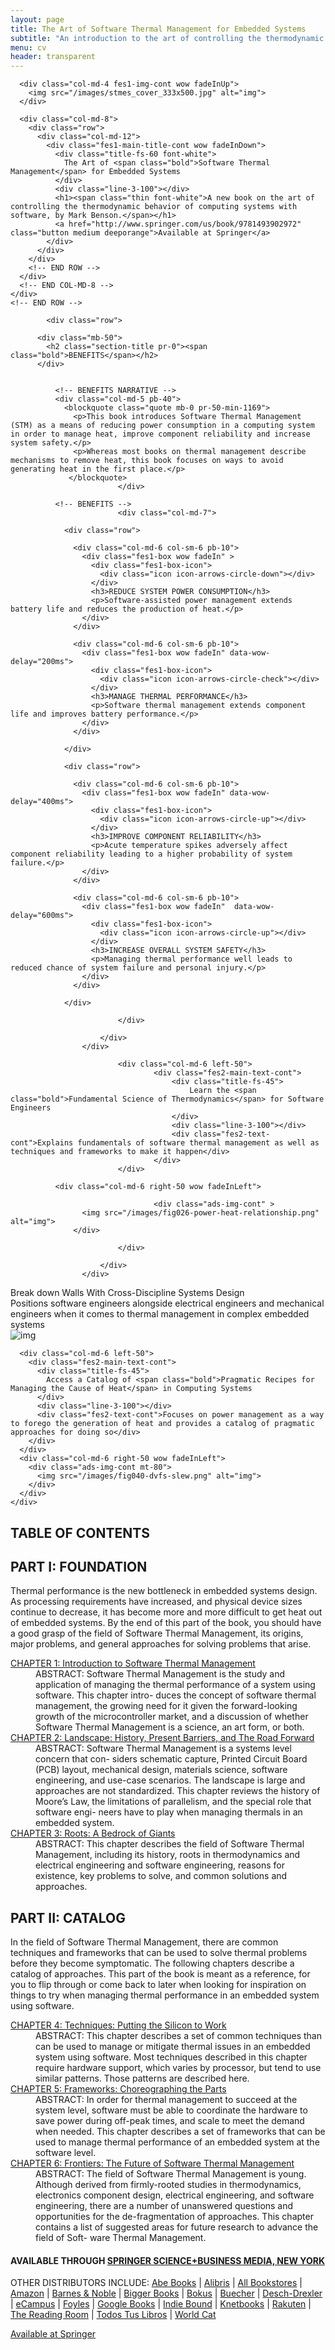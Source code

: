 ```yaml
---
layout: page
title: The Art of Software Thermal Management for Embedded Systems
subtitle: "An introduction to the art of controlling the thermodynamic behavior of computing systems with software."
menu: cv
header: transparent
---
```



<!-- FEATURES 1 -->
<div id="about" class="page-section" style="background-image: url(/images/circuits-board_00450801.jpg)">
  <div class="container fes1-cont">
    <div class="row">
            
      <div class="col-md-4 fes1-img-cont wow fadeInUp">
        <img src="/images/stmes_cover_333x500.jpg" alt="img">
      </div>
              
      <div class="col-md-8">
        <div class="row">
          <div class="col-md-12">
            <div class="fes1-main-title-cont wow fadeInDown">
              <div class="title-fs-60 font-white">
                The Art of <span class="bold">Software Thermal Management</span> for Embedded Systems
              </div>
              <div class="line-3-100"></div>
              <h1><span class="thin font-white">A new book on the art of controlling the thermodynamic behavior of computing systems with software, by Mark Benson.</span></h1>
              <a href="http://www.springer.com/us/book/9781493902972" class="button medium deeporange">Available at Springer</a>
            </div>
          </div>
        </div>
        <!-- END ROW -->
      </div>
      <!-- END COL-MD-8 -->
    </div>
    <!-- END ROW -->
  </div>
</div>
<!-- BENEFITS -->
<div class="page-section p-110-cont grey-light-bg">
                    <div class="container">

            <div class="row">

          <div class="mb-50">
            <h2 class="section-title pr-0"><span class="bold">BENEFITS</span></h2>
          </div>


              <!-- BENEFITS NARRATIVE -->
              <div class="col-md-5 pb-40">
                <blockquote class="quote mb-0 pr-50-min-1169">
                  <p>This book introduces Software Thermal Management (STM) as a means of reducing power consumption in a computing system in order to manage heat, improve component reliability and increase system safety.</p>
                  <p>Whereas most books on thermal management describe mechanisms to remove heat, this book focuses on ways to avoid generating heat in the first place.</p>
                 </blockquote>
                            </div>
              
              <!-- BENEFITS -->
                            <div class="col-md-7">
                    
                <div class="row">
                    
                  <div class="col-md-6 col-sm-6 pb-10">
                    <div class="fes1-box wow fadeIn" >
                      <div class="fes1-box-icon">
                        <div class="icon icon-arrows-circle-down"></div>
                      </div>
                      <h3>REDUCE SYSTEM POWER CONSUMPTION</h3>
                      <p>Software-assisted power management extends battery life and reduces the production of heat.</p>
                    </div>
                  </div>
                      
                  <div class="col-md-6 col-sm-6 pb-10">
                    <div class="fes1-box wow fadeIn" data-wow-delay="200ms">
                      <div class="fes1-box-icon">
                        <div class="icon icon-arrows-circle-check"></div>
                      </div>
                      <h3>MANAGE THERMAL PERFORMANCE</h3>
                      <p>Software thermal management extends component life and improves battery performance.</p>
                    </div>
                  </div>
                      
                </div>
                    
                <div class="row">
                    
                  <div class="col-md-6 col-sm-6 pb-10">
                    <div class="fes1-box wow fadeIn" data-wow-delay="400ms">
                      <div class="fes1-box-icon">
                        <div class="icon icon-arrows-circle-up"></div>
                      </div>
                      <h3>IMPROVE COMPONENT RELIABILITY</h3>
                      <p>Acute temperature spikes adversely affect component reliability leading to a higher probability of system failure.</p>
                    </div>
                  </div>
                      
                  <div class="col-md-6 col-sm-6 pb-10">
                    <div class="fes1-box wow fadeIn"  data-wow-delay="600ms">
                      <div class="fes1-box-icon">
                        <div class="icon icon-arrows-circle-up"></div>
                      </div>
                      <h3>INCREASE OVERALL SYSTEM SAFETY</h3>
                      <p>Managing thermal performance well leads to reduced chance of system failure and personal injury.</p>
                    </div>
                  </div>
                  
                </div>                    
                    
                            </div>
              
                        </div>
                    </div>
</div>






<!-- ADS 1 -->
<div class="page-section">
                    <div class="container">
                        <div class="row">
                            
                            <div class="col-md-6 left-50">
                                    <div class="fes2-main-text-cont">
                                        <div class="title-fs-45">
                                            Learn the <span class="bold">Fundamental Science of Thermodynamics</span> for Software Engineers
                                        </div>
                                        <div class="line-3-100"></div>
                                        <div class="fes2-text-cont">Explains fundamentals of software thermal management as well as techniques and frameworks to make it happen</div>
                                    </div>
                            </div>
              
              <div class="col-md-6 right-50 wow fadeInLeft">
                            
                                    <div class="ads-img-cont" >
                    <img src="/images/fig026-power-heat-relationship.png" alt="img">
                  </div>
                
                            </div>
              
                        </div>
                    </div>
</div> 

<!-- CROSS-DISCIPLINE -->
<div class="page-section grey-dark-bg">
  <div class="container">
    <div class="row">
      <div class="col-md-6">
        <div class="fes2-main-text-cont">
          <div class="title-fs-45 font-white">
            Break down Walls With <span class="bold">Cross-Discipline Systems Design</span>
          </div>
          <div class="line-3-100"></div>
          <div class="fes2-text-cont font-white">Positions software engineers alongside electrical engineers and mechanical engineers when it comes to thermal management in complex embedded systems</div>
        </div>
      </div>
      <div class="col-md-6 wow fadeInRight">
        <div class="ads-img-cont mt-50" >
          <img src="/images/fig025-torpedo-thermal-image.png" alt="img">
        </div>
      </div>
    </div>
  </div>
</div> <!-- END CROSS-DISCIPLINE -->
<!-- PRAGMATIC RECIPES -->
<div class="page-section grey-light-bg">
  <div class="container">
    <div class="row">
                            
      <div class="col-md-6 left-50">
        <div class="fes2-main-text-cont">
          <div class="title-fs-45">
            Access a Catalog of <span class="bold">Pragmatic Recipes for Managing the Cause of Heat</span> in Computing Systems
          </div>
          <div class="line-3-100"></div>
          <div class="fes2-text-cont">Focuses on power management as a way to forego the generation of heat and provides a catalog of pragmatic approaches for doing so</div>
        </div>
      </div>
      <div class="col-md-6 right-50 wow fadeInLeft">
        <div class="ads-img-cont mt-80">
          <img src="/images/fig040-dvfs-slew.png" alt="img">
        </div>
      </div>
    </div>
  </div>
</div> 
<!-- END PRAGMATIC RECIPES -->

<!-- TABLE OF CONTENTS -->
<div class="container p-110-cont">
  <div class="row">
    <div class="mb-50">
      <h2 class="section-title pr-0"><span class="bold">TABLE OF CONTENTS</span></h2>
    </div>
    <div class="col-md-12 wow fadeInUp">
      <h2>PART I: FOUNDATION</h2>
      <p>Thermal performance is the new bottleneck in embedded systems design. As processing requirements have increased, and physical device sizes continue to decrease, it has become more and more difficult to get heat out of embedded systems. By the end of this part of the book, you should have a good grasp of the field of Software Thermal Management, its origins, major problems, and general approaches for solving problems that arise.</p>
      <dl class="toggle">
        <dt>
          <a href="#">CHAPTER 1: Introduction to Software Thermal Management</a>
        </dt>
        <dd>
          <span class="bold">ABSTRACT:</span>
          Software Thermal Management is the study and application of managing the thermal performance of a system using software. This chapter intro- duces the concept of software thermal management, the growing need for it given the forward-looking growth of the microcontroller market, and a discussion of whether Software Thermal Management is a science, an art form, or both.
        </dd>
        <dt>
          <a href="#">CHAPTER 2: Landscape: History, Present Barriers, and The Road Forward</a>
        </dt>
        <dd>
          <span class="bold">ABSTRACT:</span> Software Thermal Management is a systems level concern that con- siders schematic capture, Printed Circuit Board (PCB) layout, mechanical design, materials science, software engineering, and use-case scenarios. The landscape is large and approaches are not standardized. This chapter reviews the history of Moore’s Law, the limitations of parallelism, and the special role that software engi- neers have to play when managing thermals in an embedded system.
        </dd>
        <dt>
          <a href="#">CHAPTER 3: Roots: A Bedrock of Giants</a>
        </dt>
        <dd>
          <span class="bold">ABSTRACT:</span>
          This chapter describes the field of Software Thermal Management, including its history, roots in thermodynamics and electrical engineering and software engineering, reasons for existence, key problems to solve, and common solutions and approaches.
        </dd>
      </dl>
      <div class="divider divider-center"><i class="fa fa-square"></i></div>
      <h2>PART II: CATALOG</h2>
      <p>In the field of Software Thermal Management, there are common techniques and frameworks that can be used to solve thermal problems before they become symptomatic. The following chapters describe a catalog of approaches. This part of the book is meant as a reference, for you to flip through or come back to later when looking for inspiration on things to try when managing thermal performance in an embedded system using software.</p>
      <dl class="toggle">
        <dt>
          <a href="#">CHAPTER 4: Techniques: Putting the Silicon to Work</a>
        </dt>
        <dd>
          <span class="bold">ABSTRACT:</span>
          This chapter describes a set of common techniques than can be used to manage or mitigate thermal issues in an embedded system using software. Most techniques described in this chapter require hardware support, which varies by processor, but tend to use similar patterns. Those patterns are described here.
        </dd>
        <dt>
          <a href="#">CHAPTER 5: Frameworks: Choreographing the Parts</a>
        </dt>
        <dd>
          <span class="bold">ABSTRACT:</span>
          In order for thermal management to succeed at the system level, software must be able to coordinate the hardware to save power during off-peak times, and scale to meet the demand when needed. This chapter describes a set of frameworks that can be used to manage thermal performance of an embedded system at the software level.
        </dd>
        <dt>
          <a href="#">CHAPTER 6: Frontiers: The Future of Software Thermal Management</a>
        </dt>
        <dd>
          <span class="bold">ABSTRACT:</span>
          The field of Software Thermal Management is young. Although derived from firmly-rooted studies in thermodynamics, electronics component design, electrical engineering, and software engineering, there are a number of unanswered questions and opportunities for the de-fragmentation of approaches. This chapter contains a list of suggested areas for future research to advance the field of Soft- ware Thermal Management.
        </dd>
      </dl>
    </div>          
  </div>          
</div>
<!-- CALL TO ACTION 2 -->
<div class="page-section grey-light-bg pt-80-b-50-cont" style="background-image: url(/images/thermal-bg.png);"> 
  <div class="container">
    <div class="row">
      <div class="col-md-8 pb-30 text-center-sm font-white wow fadeInRight">
        <h4 class="mt-0 mb-5 font-white"><span class="bold">AVAILABLE THROUGH <a href="http://www.springer.com/us/book/9781493902972">SPRINGER SCIENCE+BUSINESS MEDIA, NEW YORK</a></span></h4>
        <p>OTHER DISTRIBUTORS INCLUDE:
        <a href="http://www.abebooks.com/servlet/SearchResults?isbn=1493902970&cm_sp=mbc-_-1493902970-_-all">Abe Books</a> |
        <a href="http://www.alibris.com/search/books/subject/Computers-Programming-Software-Development?wquery=the+art+of+software+thermal+management+for+embedded+systems">Alibris</a> |
        <a href="http://www.allbookstores.com/Art-Software-Thermal-Management-Embedded/9781493902972">All Bookstores</a> |
        <a href="https://www.amazon.com/gp/product/1493902970/ref=as_li_qf_sp_asin_il_tl?ie=UTF8&tag=markbenson-20&camp=1789&creative=9325&linkCode=as2&creativeASIN=1493902970&linkId=2fe5465d816859d7d1dc0fb6c8ffe179">Amazon</a> |
        <a href="http://www.barnesandnoble.com/w/the-art-of-software-thermal-management-for-embedded-systems-mark-benson/1117907874?ean=9781493902972">Barnes & Noble</a> |
        <a href="http://www.biggerbooks.com/art-software-thermal-management-embedded/bk/9781493902972">Bigger Books</a> |
        <a href="http://www.bokus.com/bok/9781493902972/the-art-of-software-thermal-management-for-embedded-systems/">Bokus</a> |
        <a href="http://www.buecher.de/shop/technische-informatik/the-art-of-software-thermal-management-for-embedded-systems/benson-mark/products_products/detail/prod_id/39979736/">Buecher</a> |
        <a href="http://www.desch-drexler.at/list/9781493902972">Desch-Drexler</a> |
        <a href="http://www.ecampus.com/art-software-thermal-management-embedded/bk/9781493902972">eCampus</a> |
        <a href="http://www.foyles.co.uk/witem/computing-it/the-art-of-software-thermal,mark-benson-9781493902972">Foyles</a> |
        <a href="https://books.google.com/books/about/The_Art_of_Software_Thermal_Management_f.html?id=Vq68BAAAQBAJ">Google Books</a> |
        <a href="http://www.indiebound.org/book/9781493902972">Indie Bound</a> |
        <a href="http://www.knetbooks.com/art-software-thermal-management-embedded/bk/9781493902972">Knetbooks</a> |
        <a href="http://www.rakuten.com/prod/the-art-of-software-thermal-management-for-embedded-systems/259253883.html">Rakuten</a> |
        <a href="http://www.thereadingroom.com/books/details/the-art-of-software-thermal-management-for-embedded-systems-mark-benson/8384518">The Reading Room</a> |
        <a href="http://www.todostuslibros.com/libros/the-art-of-software-thermal-management-for-embedded-systems_978-1-4939-0297-2">Todos Tus Libros</a> |
        <a href="http://www.worldcat.org/title/art-of-software-thermal-management-for-embedded-systems/oclc/869220483&referer=brief_results">World Cat</a>
        </p>
      </div>
      <div class="col-md-4 pb-30 text-center wow fadeInRight">
        <a href="http://www.springer.com/us/book/9781493902972" class="button medium deeporange">Available at Springer</a>
      </div>
    </div>
  </div>    
</div>

